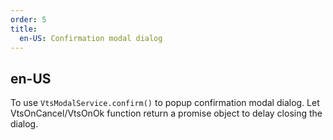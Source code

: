 ```yaml
---
order: 5
title:
  en-US: Confirmation modal dialog
---
```


## en-US

To use `VtsModalService.confirm()` to popup confirmation modal dialog. Let VtsOnCancel/VtsOnOk function return a promise object to
delay closing the dialog.
